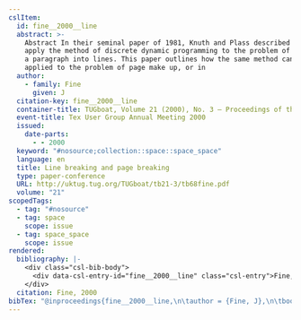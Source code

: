 ```yaml
---
cslItem:
  id: fine__2000__line
  abstract: >-
    Abstract In their seminal paper of 1981, Knuth and Plass described how to
    apply the method of discrete dynamic programming to the problem of breaking
    a paragraph into lines. This paper outlines how the same method can be
    applied to the problem of page make up, or in
  author:
    - family: Fine
      given: J
  citation-key: fine__2000__line
  container-title: TUGboat, Volume 21 (2000), No. 3 — Proceedings of the 2000 Annual Meeting
  event-title: Tex User Group Annual Meeting 2000
  issued:
    date-parts:
      - - 2000
  keyword: "#nosource;collection::space::space_space"
  language: en
  title: Line breaking and page breaking
  type: paper-conference
  URL: http://uktug.tug.org/TUGboat/tb21-3/tb68fine.pdf
  volume: "21"
scopedTags:
  - tag: "#nosource"
  - tag: space
    scope: issue
  - tag: space_space
    scope: issue
rendered:
  bibliography: |-
    <div class="csl-bib-body">
      <div data-csl-entry-id="fine__2000__line" class="csl-entry">Fine, J. 2000 “Line breaking and page breaking,” in <i>TUGboat, Volume 21 (2000), No. 3 — Proceedings of the 2000 Annual Meeting</i>. <i>Tex User Group Annual Meeting 2000</i>. Available at: http://uktug.tug.org/TUGboat/tb21-3/tb68fine.pdf.</div>
    </div>
  citation: Fine, 2000
bibTex: "@inproceedings{fine__2000__line,\n\tauthor = {Fine, J},\n\tbooktitle = {TUGboat, {Volume} 21 (2000), {No}. 3 --- {Proceedings} of the 2000 {Annual} {Meeting}},\n\tyear = {2000},\n\ttitle = {Line breaking and page breaking},\n\thowpublished = {http://uktug.tug.org/TUGboat/tb21-3/tb68fine.pdf},\n\tvolume = {21},\n}\n\n"
---
```

